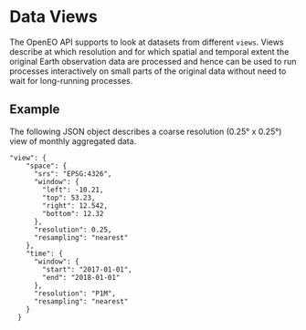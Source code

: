 # Data Views

The OpenEO API supports to look at datasets from different `views`. Views describe at which resolution and for which spatial and temporal extent the original Earth observation data are processed and hence can be used to run processes interactively on small parts of the original data without need to wait for long-running processes. 

## Example
The following JSON object describes a coarse resolution (0.25° x 0.25°) view of monthly aggregated data. 

```
"view": {
    "space": {
      "srs": "EPSG:4326",
      "window": {
        "left": -10.21,
        "top": 53.23,
        "right": 12.542,
        "bottom": 12.32
      },
      "resolution": 0.25,
      "resampling": "nearest"
    },
    "time": {
      "window": {
        "start": "2017-01-01",
        "end": "2018-01-01"
      },
      "resolution": "P1M",
      "resampling": "nearest"
    }
  }
  ```  
